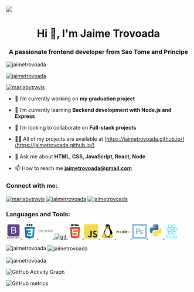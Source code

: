 <img src="https://www.elegantthemes.com/blog/wp-content/uploads/2018/04/Best-Code-and-Text-Editors.png" />

<h1 align="center">Hi 👋, I'm Jaime Trovoada</h1>
<h3 align="center">A passionate frontend developer from Sao Tome and Principe</h3>

<p align="left"> <img src="https://komarev.com/ghpvc/?username=jaimetrovoada&label=Profile%20views&color=0e75b6&style=flat" alt="jaimetrovoada" /> </p>

<p align="left"> <a href="https://github.com/ryo-ma/github-profile-trophy"><img src="https://github-profile-trophy.vercel.app/?username=jaimetrovoada" alt="jaimetrovoada" /></a> </p>

<p align="left"> <a href="https://twitter.com/mariabytravis" target="blank"><img src="https://img.shields.io/twitter/follow/mariabytravis?logo=twitter&style=for-the-badge" alt="mariabytravis" /></a> </p>

- 🔭 I’m currently working on **my graduation project**

- 🌱 I’m currently learning **Backend development with Node.js and Express**

- 👯 I’m looking to collaborate on **Full-stack projects**

- 👨‍💻 All of my projects are available at [https://jaimetrovoada.github.io/](https://jaimetrovoada.github.io/)

- 💬 Ask me about **HTML, CSS, JavaScript, React, Node**

- 📫 How to reach me **jaimetrovoada@gmail.com**

<h3 align="left">Connect with me:</h3>
<p align="left">
<a href="https://twitter.com/mariabytravis" target="blank"><img align="center" src="https://raw.githubusercontent.com/rahuldkjain/github-profile-readme-generator/neutral-icons/src/images/icons/Social/twitter.svg" alt="mariabytravis" height="30" width="40" /></a>
<a href="https://linkedin.com/in/jaime-trovoada-5426bb1a2" target="blank"><img align="center" src="https://raw.githubusercontent.com/rahuldkjain/github-profile-readme-generator/neutral-icons/src/images/icons/Social/linked-in-alt.svg" alt="jaimetrovoada" height="30" width="40" /></a>
<a href="https://instagram.com/jaimetrovoada" target="blank"><img align="center" src="https://raw.githubusercontent.com/rahuldkjain/github-profile-readme-generator/neutral-icons/src/images/icons/Social/instagram.svg" alt="jaimetrovoada" height="30" width="40" /></a>
</p>

<h3 align="left">Languages and Tools:</h3>
<p align="left"> <a href="https://getbootstrap.com" target="_blank"> <img src="https://raw.githubusercontent.com/devicons/devicon/master/icons/bootstrap/bootstrap-plain-wordmark.svg" alt="bootstrap" width="40" height="40"/> </a> <a href="https://www.w3schools.com/css/" target="_blank"> <img src="https://raw.githubusercontent.com/devicons/devicon/master/icons/css3/css3-original-wordmark.svg" alt="css3" width="40" height="40"/> </a> <a href="https://expressjs.com" target="_blank"> <img src="https://raw.githubusercontent.com/devicons/devicon/master/icons/express/express-original-wordmark.svg" alt="express" width="40" height="40"/> </a> <a href="https://git-scm.com/" target="_blank"> <img src="https://www.vectorlogo.zone/logos/git-scm/git-scm-icon.svg" alt="git" width="40" height="40"/> </a> <a href="https://www.w3.org/html/" target="_blank"> <img src="https://raw.githubusercontent.com/devicons/devicon/master/icons/html5/html5-original-wordmark.svg" alt="html5" width="40" height="40"/> </a> <a href="https://developer.mozilla.org/en-US/docs/Web/JavaScript" target="_blank"> <img src="https://raw.githubusercontent.com/devicons/devicon/master/icons/javascript/javascript-original.svg" alt="javascript" width="40" height="40"/> </a> <a href="https://www.linux.org/" target="_blank"> <img src="https://raw.githubusercontent.com/devicons/devicon/master/icons/linux/linux-original.svg" alt="linux" width="40" height="40"/> </a> <a href="https://nodejs.org" target="_blank"> <img src="https://raw.githubusercontent.com/devicons/devicon/master/icons/nodejs/nodejs-original-wordmark.svg" alt="nodejs" width="40" height="40"/> </a> <a href="https://www.photoshop.com/en" target="_blank"> <img src="https://raw.githubusercontent.com/devicons/devicon/master/icons/photoshop/photoshop-line.svg" alt="photoshop" width="40" height="40"/> </a> <a href="https://www.python.org" target="_blank"> <img src="https://raw.githubusercontent.com/devicons/devicon/master/icons/python/python-original.svg" alt="python" width="40" height="40"/> </a> <a href="https://reactjs.org/" target="_blank"> <img src="https://raw.githubusercontent.com/devicons/devicon/master/icons/react/react-original-wordmark.svg" alt="react" width="40" height="40"/> </a> </p>

<p><img align="left" src="https://github-readme-stats.vercel.app/api/top-langs?username=jaimetrovoada&show_icons=true&locale=en&layout=compact" alt="jaimetrovoada" /></p>

<p>&nbsp;<img align="center" src="https://github-readme-stats.vercel.app/api?username=jaimetrovoada&show_icons=true&locale=en" alt="jaimetrovoada" /></p>

<p><img align="center" src="https://github-readme-streak-stats.herokuapp.com/?user=jaimetrovoada&" alt="jaimetrovoada" /></p>

![GitHub Activity Graph](https://activity-graph.herokuapp.com/graph?username=jaimetrovoada)  

![GitHub metrics](https://metrics.lecoq.io/jaimetrovoada)  
